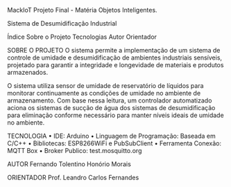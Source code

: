 MackIoT
Projeto Final - Matéria Objetos Inteligentes.

Sistema de Desumidificação Industrial

Índice
Sobre o Projeto Tecnologias Autor Orientador

SOBRE O PROJETO
O sistema permite a implementação de um sistema de controle de umidade e desumidificação de ambientes industriais sensíveis, projetado para garantir a integridade e longevidade de materiais e produtos armazenados.

O sistema utiliza sensor de umidade de reservatório  de líquidos para monitorar continuamente as condições de umidade no ambiente de armazenamento. Com base nessa leitura, um controlador automatizado aciona os sistemas de sucção de água dos sistemas de desumidificação para eliminação conforme necessário para manter níveis ideais de umidade no ambiente.

TECNOLOGIA
• IDE: Arduino 
• Linguagem de Programação: Baseada em C/C++ 
• Bibliotecas: ESP8266WiFi e PubSubClient 
• Ferramenta Conexão: MQTT Box 
• Broker Publico: test.mosquitto.org

AUTOR
Fernando Tolentino Honório Morais

ORIENTADOR
Prof. Leandro Carlos Fernandes
